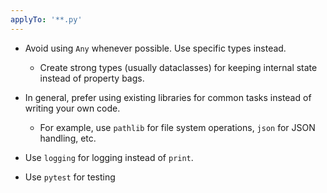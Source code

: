 ```yaml
---
applyTo: '**.py'
---
```


- Avoid using `Any` whenever possible. Use specific types instead.
    - Create strong types (usually dataclasses) for keeping internal state instead of property bags.

- In general, prefer using existing libraries for common tasks instead of writing your own code.
    - For example, use `pathlib` for file system operations, `json` for JSON handling, etc.

- Use `logging` for logging instead of `print`.
- Use `pytest` for testing